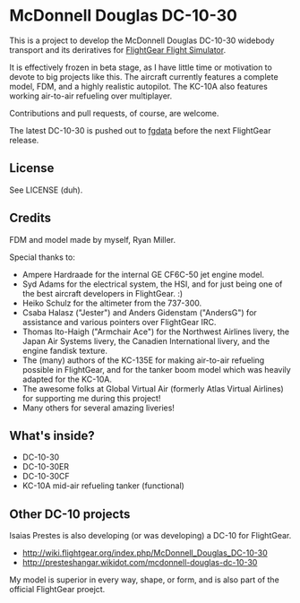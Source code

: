 # McDonnell Douglas DC-10-30

This is a project to develop the McDonnell Douglas DC-10-30 widebody transport and its deriratives for [FlightGear Flight Simulator](http://www.flightgear.org/).

It is effectively frozen in beta stage, as I have little time or motivation to devote to big projects like this. The aircraft currently features a complete model, FDM, and a highly realistic autopilot. The KC-10A also features working air-to-air refueling over multiplayer.

Contributions and pull requests, of course, are welcome.

The latest DC-10-30 is pushed out to [fgdata](https://gitorious.org/fg/fgdata/) before the next FlightGear release.

## License

See LICENSE (duh).

## Credits

FDM and model made by myself, Ryan Miller.

Special thanks to:
* Ampere Hardraade for the internal GE CF6C-50 jet engine model.
* Syd Adams for the electrical system, the HSI, and for just being one of the best aircraft developers in FlightGear. :)
* Heiko Schulz for the altimeter from the 737-300.
* Csaba Halasz ("Jester") and Anders Gidenstam ("AndersG") for assistance and various pointers over FlightGear IRC.
* Thomas Ito-Haigh ("Armchair Ace") for the Northwest Airlines livery, the Japan Air Systems livery, the Canadien International livery, and the engine fandisk texture.
* The (many) authors of the KC-135E for making air-to-air refueling possible in FlightGear, and for the tanker boom model which was heavily adapted for the KC-10A.
* The awesome folks at Global Virtual Air (formerly Atlas Virtual Airlines) for supporting me  during this project!
* Many others for several amazing liveries!
## What's inside?

* DC-10-30
* DC-10-30ER
* DC-10-30CF
* KC-10A mid-air refueling tanker (functional)

## Other DC-10 projects

Isaias Prestes is also developing (or was developing) a DC-10 for FlightGear.
* http://wiki.flightgear.org/index.php/McDonnell_Douglas_DC-10-30
* http://presteshangar.wikidot.com/mcdonnell-douglas-dc-10-30

My model is superior in every way, shape, or form, and is also part of the official FlightGear proejct.
